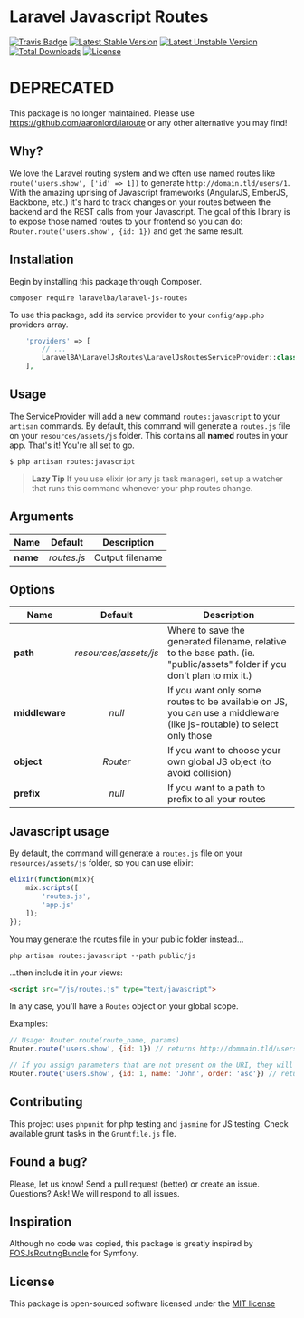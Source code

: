 Laravel Javascript Routes
=========================

[![Travis Badge](https://secure.travis-ci.org/LaravelBA/laravel-js-routes.png)](http://travis-ci.org/LaravelBA/laravel-js-routes)
[![Latest Stable Version](https://poser.pugx.org/LaravelBA/laravel-js-routes/v/stable.png)](https://packagist.org/packages/LaravelBA/laravel-js-routes)
[![Latest Unstable Version](https://poser.pugx.org/LaravelBA/laravel-js-routes/v/unstable.png)](https://packagist.org/packages/LaravelBA/laravel-js-routes)
[![Total Downloads](https://poser.pugx.org/LaravelBA/laravel-js-routes/downloads.png)](https://packagist.org/packages/LaravelBA/laravel-js-routes)
[![License](https://poser.pugx.org/LaravelBA/laravel-js-routes/license.png)](https://packagist.org/packages/LaravelBA/laravel-js-routes)

# DEPRECATED

This package is no longer maintained. Please use https://github.com/aaronlord/laroute or any other alternative you may find!

## Why?
We love the Laravel routing system and we often use named routes like `route('users.show', ['id' => 1])` to generate `http://domain.tld/users/1`.
With the amazing uprising of Javascript frameworks (AngularJS, EmberJS, Backbone, etc.) it's hard to track changes on your routes between the backend and the REST calls from your Javascript.
The goal of this library is to expose those named routes to your frontend so you can do: `Router.route('users.show', {id: 1})` and get the same result.

## Installation

Begin by installing this package through Composer.

```shell
composer require laravelba/laravel-js-routes
```

To use this package, add its service provider to your `config/app.php` providers array.
```php
    'providers' => [
        // ... 
        LaravelBA\LaravelJsRoutes\LaravelJsRoutesServiceProvider::class,
    ],
```

## Usage
The ServiceProvider will add a new command `routes:javascript` to your `artisan` commands.
By default, this command will generate a `routes.js` file on your `resources/assets/js` folder. This contains all **named** routes in your app.
That's it! You're all set to go. 

```shell
$ php artisan routes:javascript
```

> **Lazy Tip** If you use elixir (or any js task manager), set up a watcher that runs this command whenever your php routes change.

## Arguments

| Name     | Default     | Description     |
| -------- |:-----------:| --------------- |
| **name** | *routes.js* | Output filename |

## Options

| Name           | Default               | Description     |
| -------------- |:---------------------:| --------------- |
| **path**       | *resources/assets/js* | Where to save the generated filename, relative to the base path. (ie. "public/assets" folder if you don't plan to mix it.) |
| **middleware** | *null*                | If you want only some routes to be available on JS, you can use a middleware (like js-routable) to select only those |
| **object**     | *Router*              | If you want to choose your own global JS object (to avoid collision) |
| **prefix**     | *null*                | If you want to a path to prefix to all your routes |

## Javascript usage

By default, the command will generate a `routes.js` file on your `resources/assets/js` folder, so you can use elixir:

```js
elixir(function(mix){
    mix.scripts([
        'routes.js',
        'app.js'
    ]);
});
```

You may generate the routes file in your public folder instead...

```shell
php artisan routes:javascript --path public/js
```
...then include it in your views:

```html
<script src="/js/routes.js" type="text/javascript">
```

In any case, you'll have a `Routes` object on your global scope.

Examples:

```javascript
// Usage: Router.route(route_name, params)
Router.route('users.show', {id: 1}) // returns http://dommain.tld/users/1

// If you assign parameters that are not present on the URI, they will get appended as a query string:
Router.route('users.show', {id: 1, name: 'John', order: 'asc'}) // returns http://dommain.tld/users/1?name=John&order=asc
```

## Contributing

This project uses `phpunit` for php testing and `jasmine` for JS testing.
Check available grunt tasks in the `Gruntfile.js` file.

## Found a bug?
Please, let us know! Send a pull request (better) or create an issue. 
Questions? Ask! We will respond to all issues.

## Inspiration
Although no code was copied, this package is greatly inspired by [FOSJsRoutingBundle](https://github.com/FriendsOfSymfony/FOSJsRoutingBundle) for Symfony.

## License
This package is open-sourced software licensed under the [MIT license](http://opensource.org/licenses/MIT)

